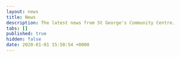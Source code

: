 ```yaml
---
layout: news
title: News
description: The latest news from St George's Community Centre.
tabs: []
published: true
hidden: false
date: 2020-01-01 15:50:54 +0000
---
```


